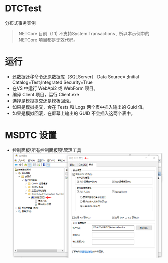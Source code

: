 # DTCTest
分布式事务实例
> .NETCore 目前（1.1) 不支持System.Transactions , 所以本示例中的 .NETCore 项目都是无效代码。
# 运行
* 还数据迁移命令还原数据库（SQLServer） Data Source=.;Initial Catalog=Test;Integrated Security=True
* 在VS 中运行 WebApi2 或 WebForm 项目。
* 编译 Client 项目，运行 Client.exe 
* 选择是模拟提交还是模板回滚。
* 如果是模拟提交，会在 Tests 和 Logs 两个表中插入输出的 Guid 值。
* 如果是模拟回滚，在屏幕上输出的 GUID 不会插入这两个表中。
# MSDTC 设置
* 控制面板\所有控制面板项\管理工具
![设置](https://github.com/gruan01/DTCTest/blob/master/DTC.png)
